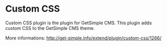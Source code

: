 # Custom CSS
Custom CSS plugin is the plugin for GetSimple CMS. 
This plugin adds custom CSS to the GetSimple CMS theme.

More informations: http://get-simple.info/extend/plugin/custom-css/1266/
